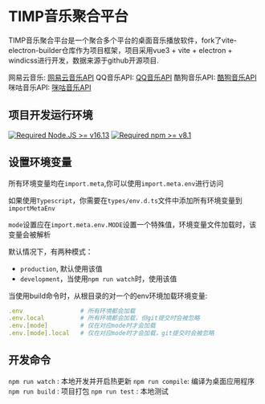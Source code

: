 # TIMP音乐聚合平台

TIMP音乐聚合平台是一个聚合多个平台的桌面音乐播放软件，fork了vite-electron-builder仓库作为项目框架，项目采用vue3 + vite + electron + windicss进行开发，数据来源于github开源项目.

网易云音乐: [网易云音乐API](https://github.com/Binaryify/NeteaseCloudMusicApi)
QQ音乐API: [QQ音乐API](https://github.com/Rain120/qq-music-api)
酷狗音乐API: [酷狗音乐API](http://127.0.0.1)
咪咕音乐API: [咪咕音乐API](http://127.0.0.1)

## 项目开发运行环境

[![Required Node.JS >= v16.13](https://img.shields.io/static/v1?label=node&message=%3E=16.13&logo=node.js&color)](https://nodejs.org/about/releases/)
[![Required npm >= v8.1](https://img.shields.io/static/v1?label=npm&message=%3E=8.1&logo=npm&color)](https://github.com/npm/cli/releases)

## 设置环境变量

所有环境变量均在`import.meta`,你可以使用`import.meta.env`进行访问

如果使用`Typescript`，你需要在`types/env.d.ts`文件中添加所有环境变量到`importMetaEnv`

`mode`设置应在`import.meta.env.MODE`设置一个特殊值，环境变量文件加载时，该变量会被解析

默认情况下，有两种模式：

- `production`, 默认使用该值
- `development`，当使用`npm run watch`时，使用该值

当使用build命令时，从根目录的对一个的env环境加载环境变量:

```yml
.env                # 所有环境都会加载
.env.local          # 所有环境都会加载，但git提交时会被忽略
.env.[mode]         # 仅在对应mode时才会加载
.env.[mode].local   # 仅在对应mode时才会加载，git提交时会被忽略
```

## 开发命令

`npm run watch` : 本地开发并开启热更新
`npm run compile`: 编译为桌面应用程序
`npm run build` : 项目打包
`npm run test` : 本地测试
